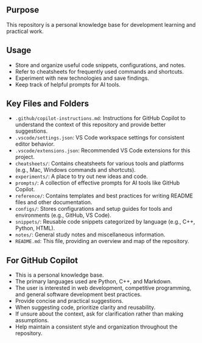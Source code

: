 ## Purpose

This repository is a personal knowledge base for development learning and practical work.

## Usage

- Store and organize useful code snippets, configurations, and notes.
- Refer to cheatsheets for frequently used commands and shortcuts.
- Experiment with new technologies and save findings.
- Keep track of helpful prompts for AI tools.

## Key Files and Folders

- `.github/copilot-instructions.md`: Instructions for GitHub Copilot to understand the context of this repository and provide better suggestions.
- `.vscode/settings.json`: VS Code workspace settings for consistent editor behavior.
- `.vscode/extensions.json`: Recommended VS Code extensions for this project.
- `cheatsheets/`: Contains cheatsheets for various tools and platforms (e.g., Mac, Windows commands and shortcuts).
- `experiments/`: A place to try out new ideas and code.
- `prompts/`: A collection of effective prompts for AI tools like GitHub Copilot.
- `reference/`: Contains templates and best practices for writing README files and other documentation.
- `configs/`: Stores configurations and setup guides for tools and environments (e.g., GitHub, VS Code).
- `snippets/`: Reusable code snippets categorized by language (e.g., C++, Python, HTML).
- `notes/`: General study notes and miscellaneous information.
- `README.md`: This file, providing an overview and map of the repository.

## For GitHub Copilot

- This is a personal knowledge base.
- The primary languages used are Python, C++, and Markdown.
- The user is interested in web development, competitive programming, and general software development best practices.
- Provide concise and practical suggestions.
- When suggesting code, prioritize clarity and reusability.
- If unsure about the context, ask for clarification rather than making assumptions.
- Help maintain a consistent style and organization throughout the repository.
